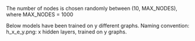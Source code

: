 The number of nodes is chosen randomly between (10, MAX_NODES), where MAX_NODES = 1000

Below models have been trained on y different graphs. Naming convention: 
h_x_e_y.png: x hidden layers, trained on y graphs.
